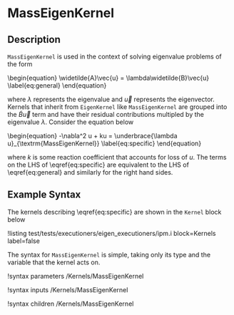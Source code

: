 # MassEigenKernel

## Description

`MassEigenKernel` is used in the context of solving eigenvalue problems of the
form

\begin{equation}
\widetilde{A}\vec{u} = \lambda\widetilde{B}\vec{u}
\label{eq:general}
\end{equation}

where $\lambda$ represents the eigenvalue and $\vec{u}$ represents the
eigenvector. Kernels that inherit from `EigenKernel` like `MassEigenKernel` are
grouped into the $\widetilde{B}\vec{u}$ term and have their residual
contributions multipled by the eigenvalue $\lambda$. Consider the equation below

\begin{equation}
-\nabla^2 u + ku = \underbrace{\lambda u}_{\textrm{MassEigenKernel}}
\label{eq:specific}
\end{equation}

where $k$ is some reaction coefficient that accounts for loss of $u$. The terms
on the LHS of \eqref{eq:specific} are equivalent to the LHS of \eqref{eq:general}
and similarly for the right hand sides.

## Example Syntax

The kernels describing \eqref{eq:specific} are shown in the `Kernel` block below

!listing test/tests/executioners/eigen_executioners/ipm.i block=Kernels
 label=false

 The syntax for `MassEigenKernel` is simple, taking only its type and the
 variable that the kernel acts on.

!syntax parameters /Kernels/MassEigenKernel

!syntax inputs /Kernels/MassEigenKernel

!syntax children /Kernels/MassEigenKernel
